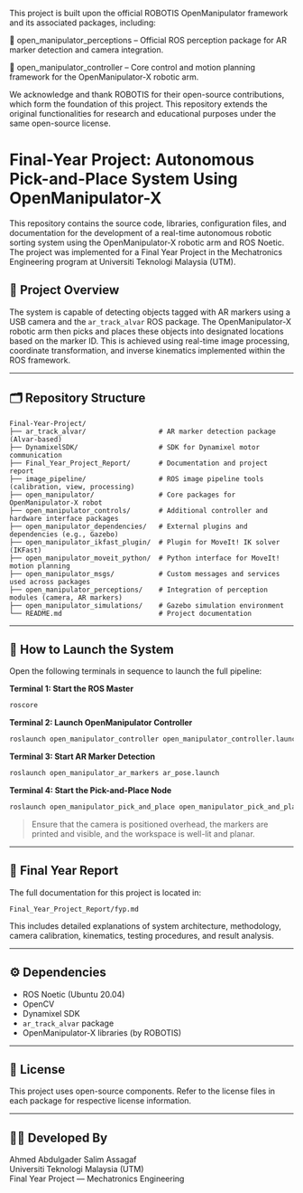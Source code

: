 This project is built upon the official ROBOTIS OpenManipulator framework and its associated packages, including:

🔗 open_manipulator_perceptions – Official ROS perception package for AR marker detection and camera integration.

🔗 open_manipulator_controller – Core control and motion planning framework for the OpenManipulator-X robotic arm.

We acknowledge and thank ROBOTIS for their open-source contributions, which form the foundation of this project. This repository extends the original functionalities for research and educational purposes under the same open-source license.

# Final-Year Project: Autonomous Pick-and-Place System Using OpenManipulator-X

This repository contains the source code, libraries, configuration files, and documentation for the development of a real-time autonomous robotic sorting system using the OpenManipulator-X robotic arm and ROS Noetic. The project was implemented for a Final Year Project in the Mechatronics Engineering program at Universiti Teknologi Malaysia (UTM).

## 📌 Project Overview

The system is capable of detecting objects tagged with AR markers using a USB camera and the `ar_track_alvar` ROS package. The OpenManipulator-X robotic arm then picks and places these objects into designated locations based on the marker ID. This is achieved using real-time image processing, coordinate transformation, and inverse kinematics implemented within the ROS framework.

---

## 🗂️ Repository Structure

```
Final-Year-Project/
├── ar_track_alvar/                  # AR marker detection package (Alvar-based)
├── DynamixelSDK/                    # SDK for Dynamixel motor communication
├── Final_Year_Project_Report/       # Documentation and project report
├── image_pipeline/                  # ROS image pipeline tools (calibration, view, processing)
├── open_manipulator/                # Core packages for OpenManipulator-X robot
├── open_manipulator_controls/       # Additional controller and hardware interface packages
├── open_manipulator_dependencies/   # External plugins and dependencies (e.g., Gazebo)
├── open_manipulator_ikfast_plugin/  # Plugin for MoveIt! IK solver (IKFast)
├── open_manipulator_moveit_python/  # Python interface for MoveIt! motion planning
├── open_manipulator_msgs/           # Custom messages and services used across packages
├── open_manipulator_perceptions/    # Integration of perception modules (camera, AR markers)
├── open_manipulator_simulations/    # Gazebo simulation environment
└── README.md                        # Project documentation
```

---

## 🚀 How to Launch the System

Open the following terminals in sequence to launch the full pipeline:

**Terminal 1: Start the ROS Master**
```bash
roscore
```

**Terminal 2: Launch OpenManipulator Controller**
```bash
roslaunch open_manipulator_controller open_manipulator_controller.launch usb_port:=/dev/ttyACM0 baud_rate:=1000000
```

**Terminal 3: Start AR Marker Detection**
```bash
roslaunch open_manipulator_ar_markers ar_pose.launch
```

**Terminal 4: Start the Pick-and-Place Node**
```bash
roslaunch open_manipulator_pick_and_place open_manipulator_pick_and_place.launch
```

> Ensure that the camera is positioned overhead, the markers are printed and visible, and the workspace is well-lit and planar.

---

## 📑 Final Year Report

The full documentation for this project is located in:

```
Final_Year_Project_Report/fyp.md
```

This includes detailed explanations of system architecture, methodology, camera calibration, kinematics, testing procedures, and result analysis.

---

## ⚙️ Dependencies

- ROS Noetic (Ubuntu 20.04)
- OpenCV
- Dynamixel SDK
- `ar_track_alvar` package
- OpenManipulator-X libraries (by ROBOTIS)

---

## 📘 License

This project uses open-source components. Refer to the license files in each package for respective license information.

---

## 👨‍🔧 Developed By

Ahmed Abdulgader Salim Assagaf  
Universiti Teknologi Malaysia (UTM)  
Final Year Project — Mechatronics Engineering
